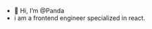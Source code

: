 - 👋 Hi, I’m @Panda
- i am a frontend engineer specialized in react.
<!---
SatanistPanda/SatanistPanda is a ✨ special ✨ repository because its `README.md` (this file) appears on your GitHub profile.
You can click the Preview link to take a look at your changes.
--->
